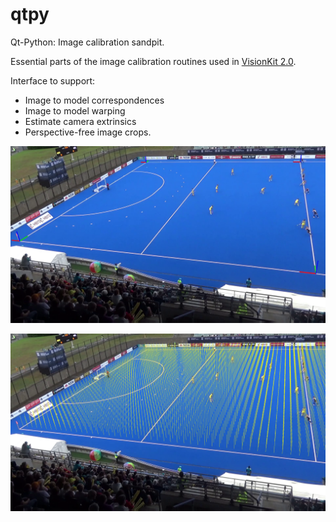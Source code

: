 # qtpy
Qt-Python: Image calibration sandpit.

Essential parts of the image calibration routines used in [VisionKit 2.0](git@github.com:ausport/visionkit.git "VisionKit 2.0 Github repository").

Interface to support:
* Image to model correspondences
* Image to model warping
* Estimate camera extrinsics
* Perspective-free image crops.

![](markers.png)

![](verticals.png)